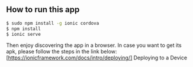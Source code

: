 ## How to run this app

```bash
$ sudo npm install -g ionic cordova
$ npm install
$ ionic serve
```
Then enjoy discovering the app in a browser.
In case you want to get its apk, please follow the steps in the link below:
[https://ionicframework.com/docs/intro/deploying/] Deploying to a Device
